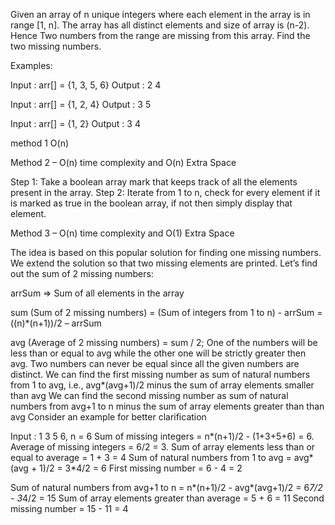 Given an array of n unique integers where each element in the array is in range [1, n]. The array has all distinct elements and size of array is (n-2). Hence Two numbers from the range are missing from this array. Find the two missing numbers.

Examples:

Input  : arr[] = {1, 3, 5, 6}
Output : 2 4

Input : arr[] = {1, 2, 4}
Output : 3 5

Input : arr[] = {1, 2}
Output : 3 4

method 1
O(n)

Method 2 – O(n) time complexity and O(n) Extra Space

Step 1: Take a boolean array mark that keeps track of all the elements present in the array.
Step 2: Iterate from 1 to n, check for every element if it is marked as true in the boolean array, if not then simply display that element.


Method 3 – O(n) time complexity and O(1) Extra Space

The idea is based on this popular solution for finding one missing numbers. We extend the solution so that two missing elements are printed.
Let’s find out the sum of 2 missing numbers:

arrSum => Sum of all elements in the array

sum (Sum of 2 missing numbers) = (Sum of integers from 1 to n) - arrSum
                               = ((n)*(n+1))/2 – arrSum

avg (Average of 2 missing numbers) = sum / 2;
One of the numbers will be less than or equal to avg while the other one will be strictly greater then avg. Two numbers can never be equal since all the given numbers are distinct.
We can find the first missing number as sum of natural numbers from 1 to avg, i.e., avg*(avg+1)/2 minus the sum of array elements smaller than avg
We can find the second missing number as sum of natural numbers from avg+1 to n minus the sum of array elements greater than than avg
Consider an example for better clarification

Input : 1 3 5 6, n = 6
Sum of missing integers = n*(n+1)/2 - (1+3+5+6) = 6.
Average of missing integers = 6/2 = 3.
Sum of array elements less than or equal to average = 1 + 3 = 4
Sum of natural numbers from 1 to avg = avg*(avg + 1)/2
                                     = 3*4/2 = 6
First missing number = 6 - 4 = 2

Sum of natural numbers from avg+1 to n
                                =  n*(n+1)/2 - avg*(avg+1)/2
                                =  6*7/2 - 3*4/2
                                =  15
Sum of array elements greater than average = 5 + 6 = 11
Second missing number = 15 - 11 = 4
